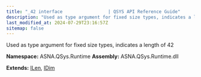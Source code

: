 ```yaml
---
title: "_42 interface                 | QSYS API Reference Guide"
description: "Used as type argument for fixed size types, indicates a length of 42  "
last_modified_at: 2024-07-29T23:16:57Z
sitemap: false
---
```


Used as type argument for fixed size types, indicates a length of 42 

**Namespace:** ASNA.QSys.Runtime
**Assembly:** ASNA.QSys.Runtime.dll

**Extends:** [ILen](/reference/runtime/qsys-runtime/i-len.html), [IDim](/reference/runtime/qsys-runtime/i-dim.html)
<br>
<br>
